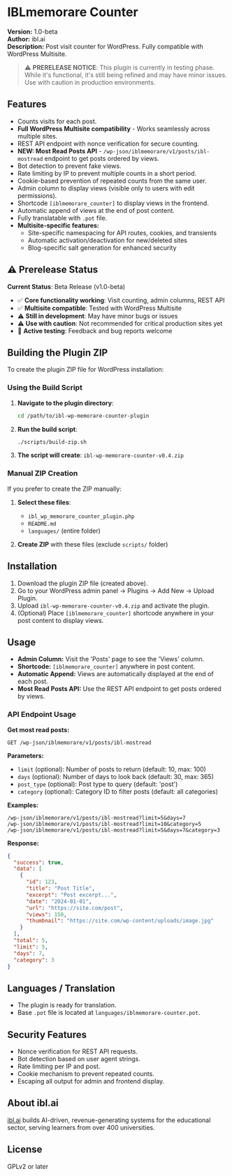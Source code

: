 # IBLmemorare Counter

**Version:** 1.0-beta  
**Author:** ibl.ai  
**Description:** Post visit counter for WordPress. Fully compatible with WordPress Multisite.

> ⚠️ **PRERELEASE NOTICE**: This plugin is currently in testing phase. While it's functional, it's still being refined and may have minor issues. Use with caution in production environments.

## Features

- Counts visits for each post.
- **Full WordPress Multisite compatibility** - Works seamlessly across multiple sites.
- REST API endpoint with nonce verification for secure counting.
- **NEW: Most Read Posts API** - `/wp-json/iblmemorare/v1/posts/ibl-mostread` endpoint to get posts ordered by views.
- Bot detection to prevent fake views.
- Rate limiting by IP to prevent multiple counts in a short period.
- Cookie-based prevention of repeated counts from the same user.
- Admin column to display views (visible only to users with edit permissions).
- Shortcode `[iblmemorare_counter]` to display views in the frontend.
- Automatic append of views at the end of post content.
- Fully translatable with `.pot` file.
- **Multisite-specific features:**
  - Site-specific namespacing for API routes, cookies, and transients
  - Automatic activation/deactivation for new/deleted sites
  - Blog-specific salt generation for enhanced security

## ⚠️ Prerelease Status

**Current Status**: Beta Release (v1.0-beta)

- ✅ **Core functionality working**: Visit counting, admin columns, REST API
- ✅ **Multisite compatible**: Tested with WordPress Multisite
- ⚠️ **Still in development**: May have minor bugs or issues
- ⚠️ **Use with caution**: Not recommended for critical production sites yet
- 🔄 **Active testing**: Feedback and bug reports welcome

## Building the Plugin ZIP

To create the plugin ZIP file for WordPress installation:

### Using the Build Script

1. **Navigate to the plugin directory**:
   ```bash
   cd /path/to/ibl-wp-memorare-counter-plugin
   ```

2. **Run the build script**:
   ```bash
   ./scripts/build-zip.sh
   ```

3. **The script will create**: `ibl-wp-memorare-counter-v0.4.zip`

### Manual ZIP Creation

If you prefer to create the ZIP manually:

1. **Select these files**:
   - `ibl_wp_memorare_counter_plugin.php`
   - `README.md`
   - `languages/` (entire folder)

2. **Create ZIP** with these files (exclude `scripts/` folder)

## Installation

1. Download the plugin ZIP file (created above).
2. Go to your WordPress admin panel → Plugins → Add New → Upload Plugin.
3. Upload `ibl-wp-memorare-counter-v0.4.zip` and activate the plugin.
4. (Optional) Place `[iblmemorare_counter]` shortcode anywhere in your post content to display views.

## Usage

- **Admin Column:** Visit the 'Posts' page to see the 'Views' column.
- **Shortcode:** `[iblmemorare_counter]` anywhere in post content.
- **Automatic Append:** Views are automatically displayed at the end of each post.
- **Most Read Posts API:** Use the REST API endpoint to get posts ordered by views.

### API Endpoint Usage

**Get most read posts:**
```
GET /wp-json/iblmemorare/v1/posts/ibl-mostread
```

**Parameters:**
- `limit` (optional): Number of posts to return (default: 10, max: 100)
- `days` (optional): Number of days to look back (default: 30, max: 365)
- `post_type` (optional): Post type to query (default: 'post')
- `category` (optional): Category ID to filter posts (default: all categories)

**Examples:**
```
/wp-json/iblmemorare/v1/posts/ibl-mostread?limit=5&days=7
/wp-json/iblmemorare/v1/posts/ibl-mostread?limit=10&category=5
/wp-json/iblmemorare/v1/posts/ibl-mostread?limit=5&days=7&category=3
```

**Response:**
```json
{
  "success": true,
  "data": [
    {
      "id": 123,
      "title": "Post Title",
      "excerpt": "Post excerpt...",
      "date": "2024-01-01",
      "url": "https://site.com/post",
      "views": 150,
      "thumbnail": "https://site.com/wp-content/uploads/image.jpg"
    }
  ],
  "total": 5,
  "limit": 5,
  "days": 7,
  "category": 3
}
```

## Languages / Translation

- The plugin is ready for translation.
- Base `.pot` file is located at `languages/iblmemorare-counter.pot`.

## Security Features

- Nonce verification for REST API requests.
- Bot detection based on user agent strings.
- Rate limiting per IP and post.
- Cookie mechanism to prevent repeated counts.
- Escaping all output for admin and frontend display.


## About ibl.ai

[ibl.ai](https://ibl.ai) builds AI-driven, revenue-generating systems for the educational sector, serving learners from over 400 universities.

## License

GPLv2 or later
